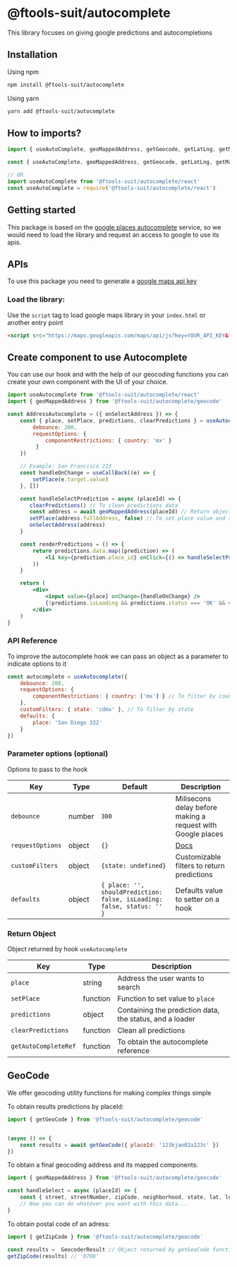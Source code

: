 # @ftools-suit/autocomplete

This library focuses on giving google predictions and autocompletions

## Installation

Using npm
```bash
npm install @ftools-suit/autocomplete
```

Using yarn
```bash
yarn add @ftools-suit/autocomplete
```

## How to imports?

```js
import { useAutoComplete, geoMappedAddress, getGeocode, getLatLng, getMappedAddress, getZipCode } from '@ftools-suit/autocomplete'

const { useAutoComplete, geoMappedAddress, getGeocode, getLatLng, getMappedAddress, getZipCode } = require('@ftools-suit/autocomplete')

// OR
import useAutoComplete from '@ftools-suit/autocomplete/react'
const useAutoComplete = require('@ftools-suit/autocomplete/react')
```


## Getting started

This package is based on the [google places autocomplete](https://developers.google.com/maps/documentation/javascript/reference/places-autocomplete-service) service, so we would need to load the library and request an access to google to use its apis.

## APIs

To use this package you need to generate a [google maps api key](https://developers.google.com/maps/documentation/javascript/get-api-key)

### Load the library:

Use the `script` tag to load google maps library in your `index.html` or another entry point

```html
<script src="https://maps.googleapis.com/maps/api/js?key=YOUR_API_KEY&libraries=places"></script>
```



## Create component to use Autocomplete

You can use our hook and with the help of our geocoding functions you can create your own component with the UI of your choice.

```jsx
import useAutocomplete from '@ftools-suit/autocomplete/react'
import { geoMappedAddress } from '@ftools-suit/autocomplete/geocode'

const AddressAutocomplete = ({ onSelectAddress }) => {
    const { place, setPlace, predictions, clearPredictions } = useAutocomplete({
        debounce: 200,
        requestOptions: { 
            componentRestrictions: { country: 'mx' }
         } 
    })

    // Example: San Francisco 223
    const handleOnChange = useCallBack((e) => {
        setPlace(e.target.value)
    }, [])

    const handleSelectPrediction = async (placeId) => {
       clearPredictions() // To clean predictions data
       const address = await geoMappedAddress(placeId) // Return object with a address
       setPlace(address.fullAddress, false) // To set place value and second parameter is so that it does not make a request returned to the api
       onSelectAddress(address)
    }

    const renderPredictions = () => {
        return predictions.data.map((prediction) => (
            <li key={prediction.place_id} onClick={() => handleSelectPrediction(prediction.place_id)} >{prediction.structured_formatting.main_text}</li>
        ))
    }

    return (
        <div>
            <input value={place} onChange={handleOnChange} />
            {!predictions.isLoading && predictions.status === 'OK' && <ul>{renderPredictions()}</ul>}
        </div>
    )
}
```

### API Reference

To improve the autocomplete hook we can pass an object as a parameter to indicate options to it

```js
const autocomplete = useAutocomplete({
    debounce: 200,
    requestOptions: {
        componentRestrictions: { country: ['mx'] } // To filter by country
    },
    customFilters: { state: 'cdmx' }, // To filter by state
    defaults: {
        place: 'San Diego 332'
    }
})
```

### Parameter options (optional)

Options to pass to the hook

| Key | Type | Default | Description |
| -- | -- | -- | -- |
| `debounce` | number | `300` | Milisecons delay before making a request with Google places 
| `requestOptions` | object | `{}` | [Docs](https://developers.google.com/maps/documentation/javascript/reference/places-autocomplete-service#AutocompletionRequest)
| `customFilters` | object | `{state: undefined}` | Customizable filters to return predictions
| `defaults` | object | `{ place: '', shouldPrediction: false, isLoading: false, status: '' }` | Defaults value to setter on a hook

### Return Object

Object returned by hook `useAutocomplete`

| Key | Type | Description |
| -- | -- | -- |
| `place` | string | Address the user wants to search
| `setPlace` | function | Function to set value to `place`
| `predictions` | object | Containing the prediction data, the status, and a loader
| `clearPredictions` | function | Clean all predictions
| `getAutoCompleteRef` | function | To obtain the autocomplete reference

## GeoCode

We offer geocoding utility functions for making complex things simple


To obtain results predictions by placeId: 

```js
import { getGeoCode } from '@ftools-suit/autocomplete/geocode'


(async () => {
    const results = await getGeoCode({ placeId: '123kjao02a123c' }) 
})
```

To obtain a final geocoding address and its mapped components:

```js
import { geoMappedAddress } from '@ftools-suit/autocomplete/geocode'

const handleSelect = async (placeId) => {
    const { street, streetNumber, zipCode, neighborhood, state, lat, lng, country, plusCode, subpremise, parking, floor, intersection, fullAddress } = await geoMappedAddress(placeId)
    // Now you can do whatever you want with this data...
}
```


To obtain postal code of an adress: 

```js
import { getZipCode } from '@ftools-suit/autocomplete/geocode'

const results =  GeocoderResult // Object returned by getGeoCode function
getZipCode(results) // '0700'
```
